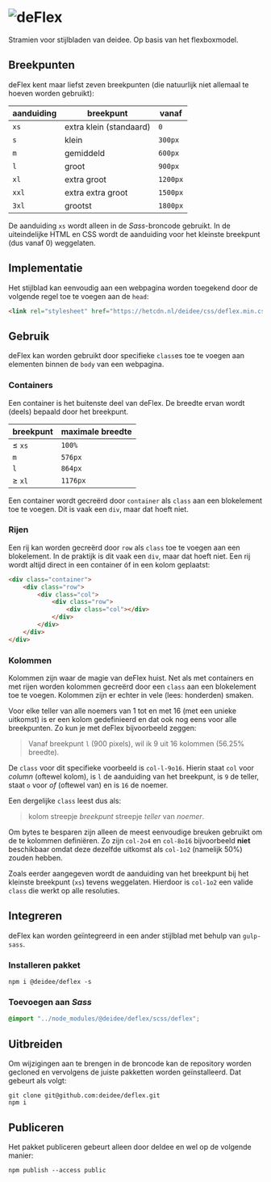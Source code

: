 # ![deFlex](https://deidee.com/logo.png?str=deFlex)

Stramien voor stijlbladen van deidee. Op basis van het flexboxmodel.

## Breekpunten

deFlex kent maar liefst zeven breekpunten (die natuurlijk niet allemaal te hoeven worden gebruikt):

| aanduiding | breekpunt | vanaf |
| ---------- | --------- | ----- |
| `xs` | extra klein (standaard) | `0` |
| `s` | klein | `300px` |
| `m` | gemiddeld | `600px` |
| `l` | groot | `900px` |
| `xl` | extra groot | `1200px` |
| `xxl` | extra extra groot | `1500px` |
| `3xl` | grootst | `1800px` |

De aanduiding ``xs`` wordt alleen in de _Sass_-broncode gebruikt. In de uiteindelijke HTML en CSS wordt de aanduiding voor het kleinste breekpunt (dus vanaf 0) weggelaten.

## Implementatie

Het stijlblad kan eenvoudig aan een webpagina worden toegekend door de volgende regel toe te voegen aan de  ``head``:

```HTML
<link rel="stylesheet" href="https://hetcdn.nl/deidee/css/deflex.min.css">
```

## Gebruik

deFlex kan worden gebruikt door specifieke ``class``es toe te voegen aan elementen binnen de `body` van een webpagina.

### Containers

Een container is het buitenste deel van deFlex. De breedte ervan wordt (deels) bepaald door het breekpunt. 

| breekpunt | maximale breedte |
| --------- | ---------------- |
| ≤ `xs` | `100%` |
| `m` | `576px` |
| `l` | `864px` |
| ≥ `xl` | `1176px` |

Een container wordt gecreërd door ``container`` als `class` aan een blokelement toe te voegen. Dit is vaak een `div`, maar dat hoeft niet.

### Rijen

Een rij kan worden gecreërd door ``row`` als `class` toe te voegen aan een blokelement. In de praktijk is dit vaak een `div`, maar dat hoeft niet. Een rij wordt altijd direct in een container óf in een kolom geplaatst:

```HTML
<div class="container">
    <div class="row">
        <div class="col">
            <div class="row">
                <div class="col"></div>
            </div>
        </div>
    </div>
</div>
```

### Kolommen

Kolommen zijn waar de magie van deFlex huist. Net als met containers en met rijen worden kolommen gecreërd door een `class` aan een blokelement toe te voegen. Kolommen zijn er echter in vele (lees: honderden) smaken.

Voor elke teller van alle noemers van 1 tot en met 16 (met een unieke uitkomst) is er een kolom gedefinieerd en dat ook nog eens voor alle breekpunten. Zo kun je met deFlex bijvoorbeeld zeggen:

> Vanaf breekpunt ``l`` (900 pixels), wil ik 9 uit 16 kolommen (56.25% breedte).

De ``class`` voor dit specifieke voorbeeld is `col-l-9o16`. Hierin staat `col` voor *column* (oftewel kolom), is `l` de aanduiding van het breekpunt, is `9` de teller, staat `o` voor *of* (oftewel van) en is `16` de noemer.

Een dergelijke ``class`` leest dus als:

> kolom streepje *breekpunt* streepje *teller* van *noemer*.

Om bytes te besparen zijn alleen de meest eenvoudige breuken gebruikt om de te kolommen definiëren. Zo zijn `col-2o4` en `col-8o16` bijvoorbeeld **niet** beschikbaar omdat deze dezelfde uitkomst als `col-1o2` (namelijk 50%) zouden hebben.

Zoals eerder aangegeven wordt de aanduiding van het breekpunt bij het kleinste breekpunt (``xs``) tevens weggelaten. Hierdoor is `col-1o2` een valide `class` die werkt op alle resoluties.

## Integreren

deFlex kan worden geïntegreerd in een ander stijlblad met behulp van ``gulp-sass``.

### Installeren pakket

```Shell
npm i @deidee/deflex -s
```

### Toevoegen aan *Sass*

```Scss
@import "../node_modules/@deidee/deflex/scss/deflex";
```

## Uitbreiden

Om wijzigingen aan te brengen in de broncode kan de repository worden gecloned en vervolgens de juiste pakketten worden geïnstalleerd. Dat gebeurt als volgt: 

```Shell
git clone git@github.com:deidee/deflex.git
npm i
```

## Publiceren

Het pakket publiceren gebeurt alleen door deIdee en wel op de volgende manier:

```Shell
npm publish --access public
```
